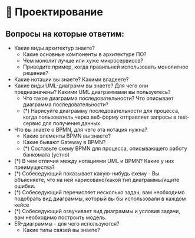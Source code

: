 # 📍 Проектирование

## Вопросы на которые ответим:

* Какие виды архитектур знаете?
  * Какие основные компоненты в архитектуре ПО?
  * Чем монолит лучше или хуже микросервисов?
  * Приведите пример, когда правильней использовать монолитное решение?&#x20;
* Какие нотации вы знаете? Какими владеете?&#x20;
* Какие виды UML-диаграмм вы знаете? Для чего они предназначены? Какими UML диаграммами вы пользуетесь?
  * Что такое диаграмма последовательности? Что описывает диаграмма последовательности?
  * (\*) Нарисуйте диаграмму последовательности для процесса, когда пользователь через веб-форму отправляет запросы в rest-сервис для получения данных.
* Что вы знаете о BPMN, для чего эта нотация нужна?
  * Какие элементы BPMN вы знаете?
  * Какие бывают Gateway в BPMN?
  * (\*) Составьте схему BPMN для процесса, описывающего работу банкомата (устно)
* (\*) В чем отличия между нотациями UML и BPMN? Какие у них преимущества?
* (\*) Собеседующий показывает какую-нибудь схему - Вы объясняете, что на ней нарисовано/какой тип диаграммы/ищите ошибки.
* (\*) Собеседующий перечисляет несколько задач, вам необходимо подобрать вид диаграммы, который вы бы использовали в каждом кейсе
* (\*) Собеседующий озвучивает вид диаграммы и условия задачи, вам необходимо построить модель.
* ER-диаграммы - для чего используются?
  * Какие типы связей вы знаете?
